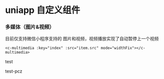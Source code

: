 # uniapp 自定义组件

### 多媒体（图片&视频）

目前仅支持微信小程序支持的 图片和视频，视频播放实现了自动暂停上一个视频

```vue
<c-multimedia :key="index" :src="item.src" mode="widthFix"></c-multimedia>
```


test

test-pcz